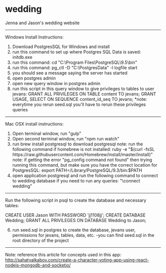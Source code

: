 # wedding

Jenna and Jason's wedding website

------------------------------------------------------------------------------------------------

Windows Install Instructions:

1) Download PostgresSQL for Windows and install
2) run this command to set up where Postgres SQL Data is saved:
		initdb.exe <directory for postgres data>
3) run this command:
		cd "C:\Program Files\PostgreSQL\9.5\bin"
4) run this command:
		pg_ctl -D "C:\PostgresData" -l logfile start
5) you should see a message saying the server has started
6) open postgres admin
7) open new query window in postgres admin
8) run this script in this query window to give privileges to tables to user jevans:
		GRANT ALL PRIVILEGES ON TABLE content TO jevans;
		GRANT USAGE, SELECT ON SEQUENCE content_id_seq TO jevans;
		*note: everytime you rerun seed.sql you'll have to rerun these privileges queries

------------------------------------------------------------------------------------------------

Mac OSX install instructions:

1) Open terminal window, run "gulp"
2) Open second terminal window, run "npm run watch"
3) run brew install postgresql to download postgresql
	note: run the following command if homebrew is not installed:
		ruby -e "$(curl -fsSL https://raw.githubusercontent.com/Homebrew/install/master/install)"
	note: if getting the error "pg_config command not found" then trying running this command, but make sure you have the correct location for PostgresSQL:
		export PATH=/Library/PostgreSQL/9.3/bin:$PATH
4) open application postgresql and run the following command to connect to wedding database if you need to run any queries:
	"\connect wedding"

------------------------------------------------------------------------------------------------

Run the following script in psql to create the database and necessary tables:

CREATE USER Jason WITH PASSWORD 'jj1108jj';
CREATE DATABASE Wedding;
GRANT ALL PRIVILEGES ON DATABASE Wedding to Jason;

6) run seed.sql in postgres to create the database, jevans user, permissions for jevans, tables, data, etc.
	-you can find seed.sql in the root directory of the project


-------------------------------------------------------------------------------------------------------------------

Note: reference this article for concepts used in this app:
http://sahatyalkabov.com/create-a-character-voting-app-using-react-nodejs-mongodb-and-socketio/
